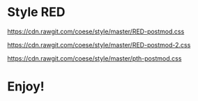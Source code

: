 # Style RED

https://cdn.rawgit.com/coese/style/master/RED-postmod.css

https://cdn.rawgit.com/coese/style/master/RED-postmod-2.css

https://cdn.rawgit.com/coese/style/master/pth-postmod.css

# Enjoy!
